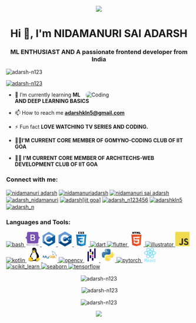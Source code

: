 
<p align="center">
  <img src="https://64.media.tumblr.com/6c528dab5498d431a101acd4398160b4/tumblr_o7vrxl8Uk11runoqyo10_540.gifv" style="width:500px;">
</p>
<h1 align="center">Hi 👋, I'm NIDAMANURI SAI ADARSH</h1>
<h3 align="center">ML ENTHUSIAST AND A passionate frontend developer from India</h3>

<p align="left"> <img src="https://komarev.com/ghpvc/?username=adarsh-n123&label=Profile%20views&color=0e75b6&style=flat" alt="adarsh-n123" /> </p>

<!-- <p align="left"> <a href="https://github.com/ryo-ma/github-profile-trophy"><img src="https://github-profile-trophy.vercel.app/?username=adarsh-n123" alt="adarsh-n123" /></a> </p> -->
<p align="left"> <a href="https://github.com/ryo-ma/github-profile-trophy"><img src="https://github-profile-trophy.vercel.app/?username=adarsh-n123&title=Stars,Followers,Issues,Repositories,Commits,PullRequest,MultiLanguage" alt="adarsh-n123" /></a> </p>
<img align="right" alt="Coding"  style="border-radius:1rem;width:30vw;" src="https://i.pinimg.com/originals/18/a4/94/18a4949fc9c8067172d3b96e302e7097.gif">

- 🌱 I’m currently learning **ML AND DEEP LEARNING BASICS**

- 📫 How to reach me **adarshkln5@gmail.com**

- ⚡ Fun fact **LOVE WATCHING TV SERIES AND CODING.**
- 👨‍💻**I'M CURRENT CORE MEMBER OF GOMYNO-CODING CLUB OF IIT GOA**
- 👨‍💻 **I'M CURRENT CORE MEMBER OF ARCHITECHS-WEB DEVELOPMENT CLUB OF IIT GOA**

<h3 align="left">Connect with me:</h3>
<p align="left">
<a href="https://linkedin.com/in/nidamanuri adarsh" target="blank"><img align="center" src="https://raw.githubusercontent.com/rahuldkjain/github-profile-readme-generator/master/src/images/icons/Social/linked-in-alt.svg" alt="nidamanuri adarsh" height="30" width="40" /></a>
<a href="https://kaggle.com/nidamanuriadarsh" target="blank"><img align="center" src="https://raw.githubusercontent.com/rahuldkjain/github-profile-readme-generator/master/src/images/icons/Social/kaggle.svg" alt="nidamanuriadarsh" height="30" width="40" /></a>
<a href="https://fb.com/nidamanuri sai adarsh" target="blank"><img align="center" src="https://raw.githubusercontent.com/rahuldkjain/github-profile-readme-generator/master/src/images/icons/Social/facebook.svg" alt="nidamanuri sai adarsh" height="30" width="40" /></a>
<a href="https://instagram.com/adarsh_nidamanuri" target="blank"><img align="center" src="https://raw.githubusercontent.com/rahuldkjain/github-profile-readme-generator/master/src/images/icons/Social/instagram.svg" alt="adarsh_nidamanuri" height="30" width="40" /></a>
<a href="https://www.youtube.com/c/adarsh[iit goa]" target="blank"><img align="center" src="https://raw.githubusercontent.com/rahuldkjain/github-profile-readme-generator/master/src/images/icons/Social/youtube.svg" alt="adarsh[iit goa]" height="30" width="40" /></a>
<a href="https://www.codechef.com/users/adarsh_n123456" target="blank"><img align="center" src="https://cdn.jsdelivr.net/npm/simple-icons@3.1.0/icons/codechef.svg" alt="adarsh_n123456" height="30" width="40" /></a>
<a href="https://www.hackerrank.com/adarshkln5" target="blank"><img align="center" src="https://raw.githubusercontent.com/rahuldkjain/github-profile-readme-generator/master/src/images/icons/Social/hackerrank.svg" alt="adarshkln5" height="30" width="40" /></a>
<a href="https://codeforces.com/profile/adarsh_n" target="blank"><img align="center" src="https://raw.githubusercontent.com/rahuldkjain/github-profile-readme-generator/master/src/images/icons/Social/codeforces.svg" alt="adarsh_n" height="30" width="40" /></a>
</p>

<h3 align="left">Languages and Tools:</h3>
<p align="left"> <a href="https://www.gnu.org/software/bash/" target="_blank" rel="noreferrer"> <img src="https://www.vectorlogo.zone/logos/gnu_bash/gnu_bash-icon.svg" alt="bash" width="40" height="40"/> </a> <a href="https://getbootstrap.com" target="_blank" rel="noreferrer"> <img src="https://raw.githubusercontent.com/devicons/devicon/master/icons/bootstrap/bootstrap-plain-wordmark.svg" alt="bootstrap" width="40" height="40"/> </a> <a href="https://www.cprogramming.com/" target="_blank" rel="noreferrer"> <img src="https://raw.githubusercontent.com/devicons/devicon/master/icons/c/c-original.svg" alt="c" width="40" height="40"/> </a> <a href="https://www.w3schools.com/cpp/" target="_blank" rel="noreferrer"> <img src="https://raw.githubusercontent.com/devicons/devicon/master/icons/cplusplus/cplusplus-original.svg" alt="cplusplus" width="40" height="40"/> </a> <a href="https://www.w3schools.com/css/" target="_blank" rel="noreferrer"> <img src="https://raw.githubusercontent.com/devicons/devicon/master/icons/css3/css3-original-wordmark.svg" alt="css3" width="40" height="40"/> </a> <a href="https://dart.dev" target="_blank" rel="noreferrer"> <img src="https://www.vectorlogo.zone/logos/dartlang/dartlang-icon.svg" alt="dart" width="40" height="40"/> </a> <a href="https://flutter.dev" target="_blank" rel="noreferrer"> <img src="https://www.vectorlogo.zone/logos/flutterio/flutterio-icon.svg" alt="flutter" width="40" height="40"/> </a> <a href="https://www.w3.org/html/" target="_blank" rel="noreferrer"> <img src="https://raw.githubusercontent.com/devicons/devicon/master/icons/html5/html5-original-wordmark.svg" alt="html5" width="40" height="40"/> </a> <a href="https://www.adobe.com/in/products/illustrator.html" target="_blank" rel="noreferrer"> <img src="https://www.vectorlogo.zone/logos/adobe_illustrator/adobe_illustrator-icon.svg" alt="illustrator" width="40" height="40"/> </a> <a href="https://developer.mozilla.org/en-US/docs/Web/JavaScript" target="_blank" rel="noreferrer"> <img src="https://raw.githubusercontent.com/devicons/devicon/master/icons/javascript/javascript-original.svg" alt="javascript" width="40" height="40"/> </a> <a href="https://kotlinlang.org" target="_blank" rel="noreferrer"> <img src="https://www.vectorlogo.zone/logos/kotlinlang/kotlinlang-icon.svg" alt="kotlin" width="40" height="40"/> </a> <a href="https://www.linux.org/" target="_blank" rel="noreferrer"> <img src="https://raw.githubusercontent.com/devicons/devicon/master/icons/linux/linux-original.svg" alt="linux" width="40" height="40"/> </a> <a href="https://www.mysql.com/" target="_blank" rel="noreferrer"> <img src="https://raw.githubusercontent.com/devicons/devicon/master/icons/mysql/mysql-original-wordmark.svg" alt="mysql" width="40" height="40"/> </a> <a href="https://opencv.org/" target="_blank" rel="noreferrer"> <img src="https://www.vectorlogo.zone/logos/opencv/opencv-icon.svg" alt="opencv" width="40" height="40"/> </a> <a href="https://pandas.pydata.org/" target="_blank" rel="noreferrer"> <img src="https://raw.githubusercontent.com/devicons/devicon/2ae2a900d2f041da66e950e4d48052658d850630/icons/pandas/pandas-original.svg" alt="pandas" width="40" height="40"/> </a> <a href="https://www.python.org" target="_blank" rel="noreferrer"> <img src="https://raw.githubusercontent.com/devicons/devicon/master/icons/python/python-original.svg" alt="python" width="40" height="40"/> </a> <a href="https://pytorch.org/" target="_blank" rel="noreferrer"> <img src="https://www.vectorlogo.zone/logos/pytorch/pytorch-icon.svg" alt="pytorch" width="40" height="40"/> </a> <a href="https://reactjs.org/" target="_blank" rel="noreferrer"> <img src="https://raw.githubusercontent.com/devicons/devicon/master/icons/react/react-original-wordmark.svg" alt="react" width="40" height="40"/> </a> <a href="https://scikit-learn.org/" target="_blank" rel="noreferrer"> <img src="https://upload.wikimedia.org/wikipedia/commons/0/05/Scikit_learn_logo_small.svg" alt="scikit_learn" width="40" height="40"/> </a> <a href="https://seaborn.pydata.org/" target="_blank" rel="noreferrer"> <img src="https://seaborn.pydata.org/_images/logo-mark-lightbg.svg" alt="seaborn" width="40" height="40"/> </a> <a href="https://www.tensorflow.org" target="_blank" rel="noreferrer"> <img src="https://www.vectorlogo.zone/logos/tensorflow/tensorflow-icon.svg" alt="tensorflow" width="40" height="40"/> </a> </p>

<p align="center"><img align="center" src="https://github-readme-stats.vercel.app/api/top-langs?username=adarsh-n123&show_icons=true&locale=en&layout=compact" alt="adarsh-n123" /></p>

<p align="center">&nbsp;<img align="center" src="https://github-readme-stats.vercel.app/api?username=adarsh-n123&show_icons=true&locale=en" alt="adarsh-n123" /></p>

<p align="center"><img align="center" src="https://github-readme-streak-stats.herokuapp.com/?user=adarsh-n123&" alt="adarsh-n123" /></p>


<p align="center">
  <img src="https://quotes-github-readme.vercel.app/api?type=horizontal&theme=tokyonight">
</p>
